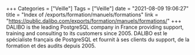 +++
Categories = ["Veille"]
Tags = ["Veille"]
date = "2021-08-09 19:06:27"
title = "Index of /exports/formation/manuels/formations"
link = "https://public.dalibo.com/exports/formation/manuels/formations/"
+++
DALIBO is the leading PostgreSQL company in France providing support, training and consulting to its customers since 2005. DALIBO est le spécialiste français de PostgreSQL et fournit à ses clients du support, de la formation et des audits depuis 2005.